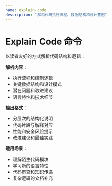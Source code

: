 ```yaml
---
name: explain-code
description: "解构代码执行流程、数据结构和设计意图"
---
```


# Explain Code 命令

以读者友好的方式解析代码结构和逻辑：

**解析内容**：
- 执行流程和控制逻辑
- 关键数据结构和设计模式
- 潜在问题和改进建议
- 语言特性和技术细节

**输出格式**：
- 分层次的结构化说明
- 代码片段与解释对应
- 性能和安全风险提示
- 改进建议和最佳实践

**适用场景**：
- 理解陌生代码模块
- 学习新的语言特性
- 代码审查和知识传递
- 复杂逻辑的文档补充
